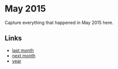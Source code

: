 # May 2015

Capture everything that happened in May 2015 here.

## Links
- [last month](calendar/months/2015-04.md)
- [next month](calendar/months/2015-06.md)
- [year](calendar/years/2015.md)